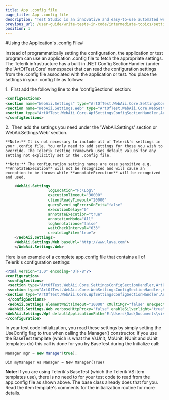 ```yaml
---
title: App .config file
page_title: App .config file
description: "Test Studio is an innovative and easy-to-use automated web, WPF and load testing solution. Test Studio tests support essential technologies like ASP.NET AJAX, Silverlight, PHP and MVC. HTML5, Testing framework, functional testing, performance testing, load testing, exploratory testing, manual testing."
previous_url: /user-guide/write-tests-in-code/intermediate-topics/settings-and-configuration/using-application-config-file.aspx, /user-guide/write-tests-in-code/intermediate-topics/settings-and-configuration/using-application-config-file
position: 1
---
```

#Using the Application's .config File#

Instead of programmatically setting the configuration, the application or test program can use an application .config file to fetch the appropriate settings. The Telerik infrastructure has a built in .NET Config SectionHandler (under the 'ArtOfTest.Core' namespace) that can read the configuration settings from the .config file associated with the application or test. You place the settings in your .config file as follows:

1.&nbsp; First add the following line to the 'configSections' section:

```XML
<configSections>                                     
<section name="WebAii.Settings" type="ArtOfTest.WebAii.Core.SettingsConfigSectionHandler,ArtOfTest.WebAii"/>
<section name="WebAii.Settings.Web" type="ArtOfTest.WebAii.Core.WebSettingsConfigSectionHandler,ArtOfTest.WebAii"/>
<section type="ArtOfTest.WebAii.Core.WpfSettingsConfigSectionHandler,ArtOfTest.WebAii" name="WebAii.Settings.Wpf"/>  
</configSections>
```

2.&nbsp; Then add the settings you need under the 'WebAii.Settings' section or WebAii.Settings.Web' section.

	**Note:** It is not necessary to include all of Telerik's settings in your .config file. You only need to add settings for those you wish to override. The Telerik Testing Framework uses default values for any setting not explicitly set in the .config file. 

	**Note:** The configuration setting names are case sensitive e.g.  **AnnotateExecution** will not be recognized and will cause an exception to be thrown while **annotateExecution** will be recognized and used.

		
```XML
	<WebAii.Settings                                           
                   logLocation="F:\Log\"
                   executionTimeout="30000"
                   clientReadyTimeout="20000"                    
                   queryEventLogErrorsOnExit="false"                     
                   executionDelay="0"
                   annotateExecution="true"
                   annotationMode="All"
                   logAnnotations="false"                                              
                   waitCheckInterval="633"      
                   createLogFile="true">
	</WebAii.Settings>
	<WebAii.Settings.Web baseUrl="http://www.lava.com">           
	</WebAii.Settings.Web>
```

Here is an example of a complete app.config file that contains all of Telerik's configuration settings:

```XML
<?xml version="1.0" encoding="UTF-8"?>
<configuration>
 <configSections>
 <section type="ArtOfTest.WebAii.Core.SettingsConfigSectionHandler,ArtOfTest.WebAii" name="WebAii.Settings"/>
 <section type="ArtOfTest.WebAii.Core.WebSettingsConfigSectionHandler,ArtOfTest.WebAii" name="WebAii.Settings.Web"/>
<section type="ArtOfTest.WebAii.Core.WpfSettingsConfigSectionHandler,ArtOfTest.WebAii" name="WebAii.Settings.Wpf"/>
 </configSections>
 <WebAii.Settings elementWaitTimeout="10000" xMultiMgr="false" unexpectedDialogAction="HandleAndFailTest" createLogFile="true" waitCheckInterval="500" logAnnotations="false" annotationMode="All" annotateExecution="true" executionDelay="0" queryEventLogErrorsOnExit="false" clientReadyTimeout="20000" executionTimeout="30000" logLocation="F:\Log\"></WebAii.Settings>
 <WebAii.Settings.Web verboseHttpProxy="false" enableSilverlight="true" useHttpProxy="false" enableUILessRequestViewing="false" aspNetDevServerPort="-1" webAppPhysicalPath="" localWebServer="None" silverlightApplicationPath="" silverlightConnectTimeout="30000" enableScriptLogging="false" defaultBrowser="InternetExplorer" killBrowserProcessOnClose="false" baseUrl="http://www.telerik.com"> </WebAii.Settings.Web>
<WebAii.Settings.Wpf defaultApplicationPath="E:\Users\Dad\Documents\visual studio 2010\Projects\TelerikWpfApp1\TelerikWpfApp1\bin\Debug\TelerikWpfApp1.exe" />
</configuration>
```	
In your test code initialization, you read these settings by simply setting the UseConfig flag to true when calling the Manager() constructor. If you use the BaseTest template (which is what the VsUnit, MbUnit, NUnit and xUnit templates do) this call is done for you by BaseTest during the Initialize call:

```C#
Manager mgr = new Manager(true);
```
 

```VB
Dim myManager As Manager = New Manager(True)
```

**Note:** If you are using Telerik's BaseTest (which the Telerik VS item templates use), there is no need to for your test code to read from the app.config file as shown above. The base class already does that for you. Read the item template's comments for the initialization routine for more details.



